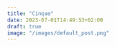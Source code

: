 ```yaml
---
title: "Cinque"
date: 2023-07-01T14:49:53+02:00
draft: true
image: "/images/default_post.png"
---
```

